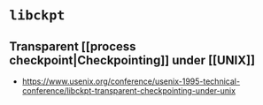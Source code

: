 # `libckpt`
## Transparent [[process checkpoint|Checkpointing]] under [[UNIX]]

- https://www.usenix.org/conference/usenix-1995-technical-conference/libckpt-transparent-checkpointing-under-unix
